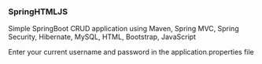 ### SpringHTMLJS
Simple SpringBoot CRUD application using Maven, Spring MVC, Spring Security, Hibernate, MySQL, HTML, Bootstrap, JavaScript

Enter your current username and password in the application.properties file
